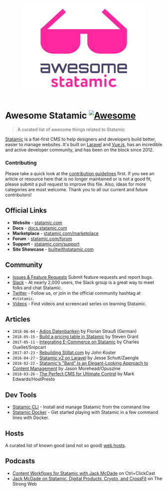 <div align="center">
  <img width="400" src="statamic-awesome.svg" alt="Awesome Statamic">
  <br><br>
</div>

# Awesome Statamic [![Awesome](https://cdn.rawgit.com/sindresorhus/awesome/d7305f38d29fed78fa85652e3a63e154dd8e8829/media/badge.svg)](https://github.com/sindresorhus/awesome)

> A curated list of awesome things related to Statamic

[Statamic](https://statamic.com) is a flat-first CMS to help designers and developers build better, easier to manage websites. It's built on [Laravel](https://laravel.com) and [Vue.js](https://vuejs.org/), has an incredible and active developer community, and has been on the block since 2012.

### Contributing

Please take a quick look at the [contribution guidelines](CONTRIBUTING.md) first. If you see an article or resource here that is no longer maintained or is not a good fit, please submit a pull request to improve this file. Also, ideas for more categories are most welcome. Thank you to all our current and future contributors!

## Official Links

- **Website** - [statamic.com](https://statamic.com)
- **Docs** - [docs.statamic.com](https://docs.statamic.com)
- **Marketplace** - [statamic.com/marketplace](https://statamic.com/marketplace)
- **Forum** - [statamic.com/forum](https://statamic.com/forum)
- **Support** - [statamic.com/support](https://statamic.com/support)
- **Site Showcase** - [builtwithstatamic.com](https://builtwithstatamic.com)

## Community

- [Issues & Feature Requests](https://github.com/statamic/v2-hub) Submit feature requests and report bugs.
- [Slack](http://slack.statamic.com) - At nearly 2,000 users, the Slack group is a great way to meet folks and chat Statamic.
- [Twitter](https://twitter.com/statamic) - Follow us, or join in the official community hashtag at `#statamic`.
- [Videos](https://youtube.com/statamic) - Find videos and screencast series on learning Statamic.

## Articles

- `2018-06-04` - [Adios Datenbanken](https://medium.com/@hackfrag/statamic-als-content-management-system-adios-datenbanken-f918f1486da0) by Florian Strauß (German)
- `2018-05-15` - [Build a pricing table in Statamic](https://digitalevangelist.net/blog/build-a-pricing-table-in-statamic) by Steven Grant
- `2017-05-11` - [Integrating E-Commerce on Statamic](https://snipcart.com/blog/integrating-e-commerce-on-statamic-flat-file-cms) by Charles Ouellet/Snipcart
- `2017-07-23` - [Rebuilding Stillat.com](https://stillat.com/blog/2017/07/23/rebuilding-stillat) by John Koster
- `2016-04-27` - [Statamic v2 on Laravel](https://zaengle.com/blog/statamic-v2-on-laravel) by Jesse Schutt/Zaengle
- `2018-02-22` - [Statamic's "Bard" Is an Elegant-Looking Approach to Content Management](https://opuszine.us/posts/statamic-bard-elegant-looking-approach-content-management) by Jason Morehead/Opuszine
- `2018-03-26` - [The Perfect CMS for Ultimate Control](https://hostpresto.com/blog/statamic-the-perfect-cms-for-ultimate-control/) by Mark Edwards/HostPresto

## Dev Tools

- [Statamic CLI](https://github.com/statamic/cli) - Install and manage Statamic from the command line
- [Statamic Docker](https://github.com/danielgormly/statamic-nginx-docker) - Get started playing with Statamic in a few command lines with Docker.

## Hosts

A curated list of known good (and not so good) [web hosts](https://github.com/statamic/hosts).

## Podcasts

- [Content Workflows for Statamic with Jack McDade](https://ctrlclickcast.com/episodes/content-workflows-for-statamic) on Ctrl+ClickCast
- [Jack McDade on Statamic, Digital Products, Crypto, and CrossFit](http://thestrongweb.com/jack-mcdade) on The Strong Web
